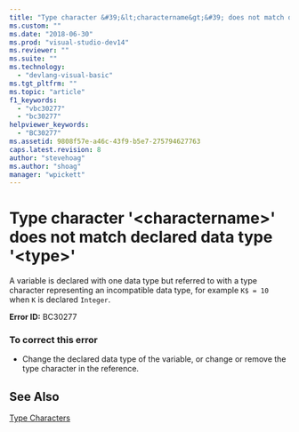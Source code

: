 ```yaml
---
title: "Type character &#39;&lt;charactername&gt;&#39; does not match declared data type &#39;&lt;type&gt;&#39; | Microsoft Docs"
ms.custom: ""
ms.date: "2018-06-30"
ms.prod: "visual-studio-dev14"
ms.reviewer: ""
ms.suite: ""
ms.technology: 
  - "devlang-visual-basic"
ms.tgt_pltfrm: ""
ms.topic: "article"
f1_keywords: 
  - "vbc30277"
  - "bc30277"
helpviewer_keywords: 
  - "BC30277"
ms.assetid: 9808f57e-a46c-43f9-b5e7-275794627763
caps.latest.revision: 8
author: "stevehoag"
ms.author: "shoag"
manager: "wpickett"
---
```

# Type character &#39;&lt;charactername&gt;&#39; does not match declared data type &#39;&lt;type&gt;&#39;
A variable is declared with one data type but referred to with a type character representing an incompatible data type, for example `K$ = 10` when `K` is declared `Integer`.  
  
 **Error ID:** BC30277  
  
### To correct this error  
  
-   Change the declared data type of the variable, or change or remove the type character in the reference.  
  
## See Also  
 [Type Characters](../Topic/Type%20Characters%20\(Visual%20Basic\).md)
